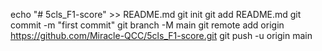 echo "# 5cls_F1-score" >> README.md
git init
git add README.md
git commit -m "first commit"
git branch -M main
git remote add origin https://github.com/Miracle-QCC/5cls_F1-score.git
git push -u origin main